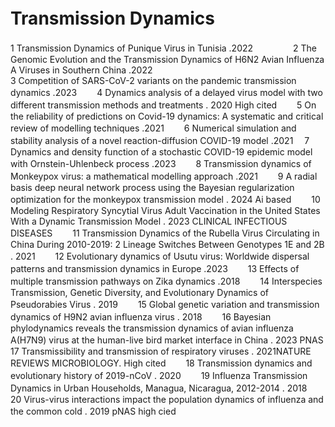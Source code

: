 # Transmission Dynamics　

1	Transmission Dynamics of Punique Virus in Tunisia .2022  　　　　
2	The Genomic Evolution and the Transmission Dynamics of H6N2 Avian Influenza A Viruses in Southern China .2022  
3	Competition of SARS-CoV-2 variants on the pandemic transmission dynamics .2023　　
4	Dynamics analysis of a delayed virus model with two different transmission methods and treatments . 2020 High cited　　
5	On the reliability of predictions on Covid-19 dynamics: A systematic and critical review of modelling techniques .2021　　
6	Numerical simulation and stability analysis of a novel reaction-diffusion COVID-19 model .2021　
7	Dynamics and density function of a stochastic COVID-19 epidemic model with Ornstein-Uhlenbeck process .2023　　
8	Transmission dynamics of Monkeypox virus: a mathematical modelling approach .2021　　
9	A radial basis deep neural network process using the Bayesian regularization optimization for the monkeypox transmission model . 2024 Ai based　　
10	Modeling Respiratory Syncytial Virus Adult Vaccination in the United States With a Dynamic Transmission Model . 2023 CLINICAL INFECTIOUS DISEASES　　
11	Transmission Dynamics of the Rubella Virus Circulating in China During 2010-2019: 2 Lineage Switches Between Genotypes 1E and 2B . 2021　　
12	Evolutionary dynamics of Usutu virus: Worldwide dispersal patterns and transmission dynamics in Europe .2023　　
13	Effects of multiple transmission pathways on Zika dynamics .2018　　
14	Interspecies Transmission, Genetic Diversity, and Evolutionary Dynamics of Pseudorabies Virus . 2019　　
15	Global genetic variation and transmission dynamics of H9N2 avian influenza virus . 2018　　
16	Bayesian phylodynamics reveals the transmission dynamics of avian influenza A(H7N9) virus at the human-live bird market interface in China . 2023 PNAS　　
17	Transmissibility and transmission of respiratory viruses . 2021NATURE REVIEWS MICROBIOLOGY. High cited　　
18	Transmission dynamics and evolutionary history of 2019-nCoV . 2020　　
19	Influenza Transmission Dynamics in Urban Households, Managua, Nicaragua, 2012-2014 . 2018　　
20	Virus-virus interactions impact the population dynamics of influenza and the common cold . 2019 pNAS high cied　　
